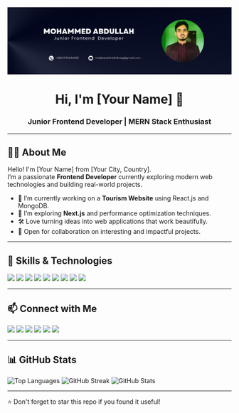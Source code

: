 <!-- Banner -->
<img src="https://raw.githubusercontent.com/Abdullah0604/Abdullah0604/refs/heads/main/github-banner.png" alt="banner" align="center" />

<h1 align="center">Hi, I'm [Your Name] 👋</h1>
<h3 align="center">Junior Frontend Developer | MERN Stack Enthusiast</h3>

---

## 👨‍💻 About Me

Hello! I'm [Your Name] from [Your City, Country].  
I’m a passionate **Frontend Developer** currently exploring modern web technologies and building real-world projects.

- 🔭 I’m currently working on a **Tourism Website** using React.js and MongoDB.
- 🌱 I’m exploring **Next.js** and performance optimization techniques.
- 🛠️ Love turning ideas into web applications that work beautifully.
- 🤝 Open for collaboration on interesting and impactful projects.

---

## 🚀 Skills & Technologies

<p align="left">
  <img src="https://img.shields.io/badge/-HTML5-E34F26?logo=html5&logoColor=white" />
  <img src="https://img.shields.io/badge/-CSS3-1572B6?logo=css3&logoColor=white" />
  <img src="https://img.shields.io/badge/-JavaScript-F7DF1E?logo=javascript&logoColor=black" />
  <img src="https://img.shields.io/badge/-React-61DAFB?logo=react&logoColor=black" />
  <img src="https://img.shields.io/badge/-Node.js-339933?logo=node.js&logoColor=white" />
  <img src="https://img.shields.io/badge/-Express-000000?logo=express&logoColor=white" />
  <img src="https://img.shields.io/badge/-MongoDB-47A248?logo=mongodb&logoColor=white" />
  <img src="https://img.shields.io/badge/-Git-F05032?logo=git&logoColor=white" />
  <img src="https://img.shields.io/badge/-Tailwind_CSS-38B2AC?logo=tailwind-css&logoColor=white" />
</p>

---

## 📫 Connect with Me

<p>
  <a href="mailto:your-email@example.com"><img src="https://img.shields.io/badge/Email-D14836?style=flat&logo=gmail&logoColor=white" /></a>
  <a href="https://your-portfolio.com"><img src="https://img.shields.io/badge/Portfolio-000?style=flat&logo=vercel&logoColor=white" /></a>
  <a href="https://linkedin.com/in/yourprofile"><img src="https://img.shields.io/badge/LinkedIn-0077B5?style=flat&logo=linkedin&logoColor=white" /></a>
  <a href="https://facebook.com/yourprofile"><img src="https://img.shields.io/badge/Facebook-1877F2?style=flat&logo=facebook&logoColor=white" /></a>
  <a href="https://twitter.com/yourprofile"><img src="https://img.shields.io/badge/Twitter-1DA1F2?style=flat&logo=twitter&logoColor=white" /></a>
  <a href="https://leetcode.com/yourprofile"><img src="https://img.shields.io/badge/LeetCode-FFA116?style=flat&logo=leetcode&logoColor=black" /></a>
</p>

---

## 📊 GitHub Stats

<p align="left">
  <img src="https://github-readme-stats.vercel.app/api/top-langs/?username=yourUsername&layout=compact&theme=radical" alt="Top Languages" />
  <img src="https://github-readme-streak-stats.herokuapp.com/?user=yourUsername&theme=radical" alt="GitHub Streak" />
  <img src="https://github-readme-stats.vercel.app/api?username=yourUsername&show_icons=true&theme=radical" alt="GitHub Stats" />
</p>

---

⭐️ Don't forget to star this repo if you found it useful!

